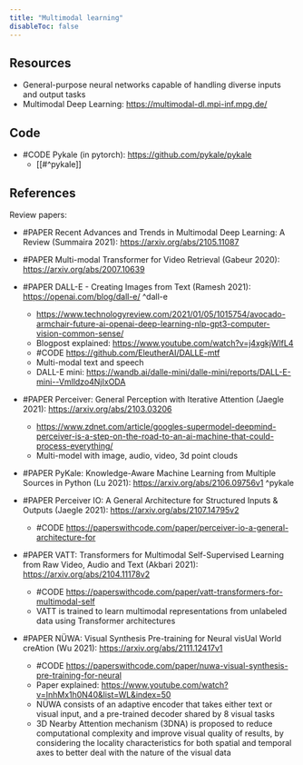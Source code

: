 ```yaml
---
title: "Multimodal learning"
disableToc: false 
---
```


## Resources
- General-purpose neural networks capable of handling diverse inputs and output tasks
- Multimodal Deep Learning: https://multimodal-dl.mpi-inf.mpg.de/

## Code
- #CODE Pykale (in pytorch): https://github.com/pykale/pykale
	- [[#^pykale]]

## References
Review papers:
- #PAPER Recent Advances and Trends in Multimodal Deep Learning: A Review (Summaira 2021): https://arxiv.org/abs/2105.11087

- #PAPER Multi-modal Transformer for Video Retrieval (Gabeur 2020): https://arxiv.org/abs/2007.10639
- #PAPER DALL-E - Creating Images from Text (Ramesh 2021): https://openai.com/blog/dall-e/ ^dall-e
	- https://www.technologyreview.com/2021/01/05/1015754/avocado-armchair-future-ai-openai-deep-learning-nlp-gpt3-computer-vision-common-sense/
	- Blogpost explained: https://www.youtube.com/watch?v=j4xgkjWlfL4
	- #CODE https://github.com/EleutherAI/DALLE-mtf
	- Multi-modal text and speech
	- DALL-E mini: https://wandb.ai/dalle-mini/dalle-mini/reports/DALL-E-mini--Vmlldzo4NjIxODA
- #PAPER Perceiver: General Perception with Iterative Attention (Jaegle 2021): https://arxiv.org/abs/2103.03206
	- https://www.zdnet.com/article/googles-supermodel-deepmind-perceiver-is-a-step-on-the-road-to-an-ai-machine-that-could-process-everything/
	- Multi-model with image, audio, video, 3d point clouds
- #PAPER PyKale: Knowledge-Aware Machine Learning from Multiple Sources in Python (Lu 2021): https://arxiv.org/abs/2106.09756v1 ^pykale
- #PAPER Perceiver IO: A General Architecture for Structured Inputs & Outputs (Jaegle 2021): https://arxiv.org/abs/2107.14795v2
	- #CODE https://paperswithcode.com/paper/perceiver-io-a-general-architecture-for
- #PAPER VATT: Transformers for Multimodal Self-Supervised Learning from Raw Video, Audio and Text (Akbari 2021): https://arxiv.org/abs/2104.11178v2
	- #CODE https://paperswithcode.com/paper/vatt-transformers-for-multimodal-self
	- VATT is trained to learn multimodal representations from unlabeled data using Transformer architectures
- #PAPER NÜWA: Visual Synthesis Pre-training for Neural visUal World creAtion (Wu 2021): https://arxiv.org/abs/2111.12417v1
	- #CODE https://paperswithcode.com/paper/nuwa-visual-synthesis-pre-training-for-neural
	- Paper explained: https://www.youtube.com/watch?v=InhMx1h0N40&list=WL&index=50
	- NÜWA consists of an adaptive encoder that takes either text or visual input, and a pre-trained decoder shared by 8 visual tasks
	- 3D Nearby Attention mechanism (3DNA) is proposed to reduce computational complexity and improve visual quality of results, by considering the locality characteristics for both spatial and temporal axes to better deal with the nature of the visual data
